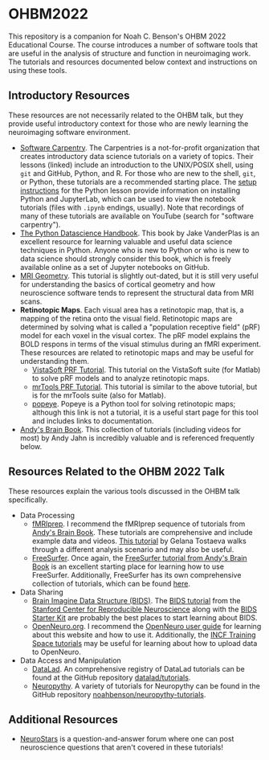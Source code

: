 # OHBM2022

This repository is a companion for Noah C. Benson's OHBM 2022 Educational
Course. The course introduces a number of software tools that are useful in the
analysis of structure and function in neuroimaging work. The tutorials and
resources documented below context and instructions on using these tools.

## Introductory Resources

These resources are not necessarily related to the OHBM talk, but they provide
useful introductory context for those who are newly learning the neuroimaging
software environment.

* [Software Carpentry](https://software-carpentry.org/lessons). The Carpentries
  is a not-for-profit organization that creates introductory data science
  tutorials on a variety of topics. Their lessons (linked) include an
  introduction to the UNIX/POSIX shell, using `git` and GitHub, Python, and
  R. For those who are new to the shell, `git`, or Python, these tutorials are a
  recommended starting place. The
  [setup instructions](http://swcarpentry.github.io/python-novice-gapminder/setup.html)
  for the Python lesson provide information on installing Python and JupyterLab,
  which can be used to view the notebook tutorials (files with `.ipynb` endings,
  usually). Note that recordings of many of these tutorials are available on
  YouTube (search for "software carpentry").
* [The Python Datascience Handbook](https://jakevdp.github.io/PythonDataScienceHandbook/). 
  This book by Jake VanderPlas is an excellent resource for learning valuable
  and useful data science techniques in Python. Anyone who is new to Python or
  who is new to data science should strongly consider this book, which is freely
  available online as a set of Jupyter notebooks on GitHub.
* [MRI Geometry](https://nben.net/MRI-Geometry/). This tutorial is slightly
  out-dated, but it is still very useful for understanding the basics of
  cortical geometry and how neuroscience software tends to represent the
  structural data from MRI scans.
* **Retinotopic Maps**. Each visual area has a retinotopic map, that is, a
  mapping of the retina onto the visual field. Retinotopic maps are determined
  by solving what is called a "population receptive field" (pRF) model for each
  voxel in the visual cortex. The pRF model explains the BOLD respons in terms
  of the visual stimulus during an fMRI experiment. These resources are related
  to retinotopic maps and may be useful for understanding them.
  * [VistaSoft PRF Tutorial](https://web.stanford.edu/group/vista/cgi-bin/wiki/index.php/Retinotopy_Tutorial).
    This tutorial on the VistaSoft suite (for Matlab) to solve pRF models and to
    analyze retinotopic maps.
  * [mrTools PRF Tutorial](https://gru.stanford.edu/doku.php/mrtools/tutorialsprf).
    This tutorial is similar to the above tutorial, but is for the mrTools suite
    (also for Matlab).
  * [popeye](https://kdesimone.github.io/popeye/). Popeye is a Python tool for
    solving retinotopic maps; although this link is not a tutorial, it is a
    useful start page for this tool and includes links to documentation.
* [Andy's Brain Book](https://andysbrainbook.readthedocs.io/). This collection
  of tutorials (including videos for most) by Andy Jahn is incredibly valuable
  and is referenced frequently below.


## Resources Related to the OHBM 2022 Talk

These resources explain the various tools discussed in the OHBM talk
specifically.

* Data Processing
  * [fMRIprep](https://fmriprep.org/). I recommend the fMRIprep sequence of
    tutorials from [Andy's Brain Book](https://andysbrainbook.readthedocs.io/en/latest/fMRI_Short_Course/fMRI_Intro.html).
    These tutorials are comprehensive and include example data and videos.
    [This tutorial](https://medium.com/@gelana/using-fmriprep-for-fmri-data-preprocessing-90ce4a9b85bd)
    by Gelana Tostaeva walks through a different analysis scenario and may also
    be useful.
  * [FreeSurfer](https://surfer.nmr.mgh.harvard.edu/). Once again, the
    [FreeSurfer tutorial from Andy's Brain Book](https://andysbrainbook.readthedocs.io/en/latest/FreeSurfer/FreeSurfer_Introduction.html)
    is an excellent starting place for learning how to use
    FreeSurfer. Additionally, FreeSurfer has its own comprehensive collection of
    tutorials, which can be found [here](https://surfer.nmr.mgh.harvard.edu/fswiki/Tutorials).
* Data Sharing
  * [Brain Imagine Data Structure (BIDS)](https://bids.neuroimaging.io/). The
    [BIDS tutorial](https://reproducibility.stanford.edu/bids-tutorial-series-part-1a/)
    from the [Stanford Center for Reproducible Neuroscience](https://reproducibility.stanford.edu/)
    along with the [BIDS Starter Kit](https://bids-standard.github.io/bids-starter-kit/)
    are probably the best places to start learning about BIDS.
  * [OpenNeuro.org](https://openneuro.org/). I recommend the
    [OpenNeuro user guide](https://docs.openneuro.org/user-guide) for learning
    about this website and how to use it. Additionally, the
    [INCF Training Space tutorials](https://training.incf.org/course/openneuroorg-tutorials)
    may be useful for learning about how to upload data to OpenNeuro.
* Data Access and Manipulation
  * [DataLad](https://www.datalad.org/). An comprehensive registry of DataLad
    tutorials can be found at the GitHub repository
    [datalad/tutorials](https://github.com/datalad/tutorials).
  * [Neuropythy](https://github.com/noahbenson/neuropythy). A variety of
    tutorials for Neuropythy can be found in the GitHub repository
    [noahbenson/neuropythy-tutorials](https://github.com/noahbenson/neuropythy-tutorials).
    
## Additional Resources

* [NeuroStars](https://neurostars.org/) is a question-and-answer forum where one
  can post neuroscience questions that aren't covered in these tutorials!
